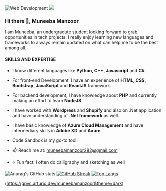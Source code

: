 ![Web Development](https://media.licdn.com/dms/image/D4D16AQFm59l3Oo2aIA/profile-displaybackgroundimage-shrink_350_1400/0/1681970316722?e=1687392000&v=beta&t=70NfnLP8ssvO6kn2tFVNhr9aLbYnp_JJ3I6XE2paL3w)
![](https://komarev.com/ghpvc/?username=your-github-username&color=blue)

### Hi there 👋, Muneeba Manzoor
I am Muneeba, an undergradute student looking forward to grab opportunities in tech projects. I really enjoy learning new languages and frameworks to always remain updated on what can help me to be the best among all. 

#### SKILLS AND EXPERTISE

- I know different languages like **Python, C++, Javascript** and **C#**. 
- For front-end Development, I have an experience of **HTML, CSS, Bootstrap, JavaScript** and **ReactJS** framework.
- For backend development, I have knowledge about **PHP** and currently making an effort to learn **NodeJS**.
- I have worked with **Wordpress** and **Shopify** and also on .Net application and have understanding of **.Net framework** as well.
- I have basic knowledge of **Azure Cloud Management** and have intermediary skills in **Adobe XD** and **Axure**.
- Code Sandbox is my go-to tool.


- 📫 Reach me at: muneebamanzoor282@gmail.com 
- ⚡ Fun fact: I often do calligraphy and sketching as well 

<!-- [![Anurag's GitHub stats](https://github-readme-stats.vercel.app/api?username=muneebamanzoor)](https://github.com/anuraghazra/github-readme-stats) -->
![Anurag's GitHub stats](https://github-readme-stats.vercel.app/api?username=muneebamanzoor&show_icons=true&theme=dark)
[![GitHub Streak](https://streak-stats.demolab.com/?user=muneebamanzoor&theme=dark)](https://git.io/streak-stats)
[![Top Langs](https://github-readme-stats.vercel.app/api/top-langs/?username=muneebamanzoor&hide=hack&layout=compact&theme=dark)](https://github.com/anuraghazra/github-readme-stats)



(https://gpvc.arturio.dev/muneebamanzoor&theme=dark)



<!--
**muneebamanzoor/MuneebaManzoor** is a ✨ _special_ ✨ repository because its `README.md` (this file) appears on your GitHub profile.

Here are some ideas to get you started:

- 🔭 I’m currently working on ...
- 🌱 I’m currently learning ...
- 👯 I’m looking to collaborate on ...
- 🤔 I’m looking for help with ...
- 💬 Ask me about ...
- 📫 How to reach me: ...
- 😄 Pronouns: ...
- ⚡ Fun fact: ...
-->
